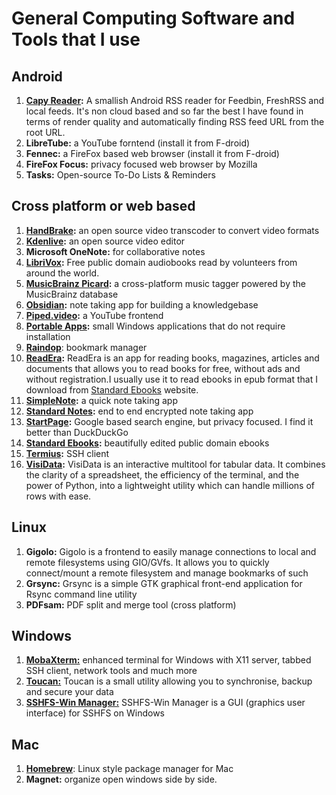 # General Computing Software and Tools that I use

## Android
1. **[Capy Reader](https://capyreader.com/):** A smallish Android RSS reader for Feedbin, FreshRSS and local feeds. It's non cloud based and so far the best I have found in terms of render quality and automatically finding RSS feed URL from the root URL. 
2. **LibreTube:** a YouTube forntend (install it from F-droid)
3. **Fennec:** a FireFox based web browser (install it from F-droid)
4. **FireFox Focus:** privacy focused web browser by Mozilla
5. **Tasks:** Open-source To-Do Lists & Reminders

## Cross platform or web based

1. **[HandBrake](https://handbrake.fr/):** an open source video transcoder to convert video formats
2. **[Kdenlive](https://kdenlive.org/en/):** an open source video editor
3. **Microsoft OneNote:** for collaborative notes
4. **[LibriVox](https://librivox.org/):** Free public domain audiobooks read by volunteers from around the world.
5. **[MusicBrainz Picard](https://picard.musicbrainz.org/):** a cross-platform music tagger powered by the MusicBrainz database
6. **[Obsidian](https://obsidian.md/):** note taking app for building a knowledgebase
7. **[Piped.video](https://piped.video/):** a YouTube frontend
8. **[Portable Apps](https://portableapps.com/):** small Windows applications that do not require installation
9. **[Raindop](https://raindrop.io/)**: bookmark manager
10. **[ReadEra](https://readera.org/):** ReadEra is an app for reading books, magazines, articles and documents that allows you to read books for free, without ads and without registration.I usually use it to read ebooks in epub format that I download from [Standard Ebooks](https://standardebooks.org/) website.
11. **[SimpleNote](https://simplenote.com/):** a quick note taking app
12. **[Standard Notes](https://standardnotes.com/):** end to end encrypted note taking app 
13. **[StartPage](https://www.startpage.com/):** Google based search engine, but privacy focused. I find it better than DuckDuckGo
14. **[Standard Ebooks](https://standardebooks.org/):** beautifully edited public domain ebooks
15. **[Termius](https://termius.com/):** SSH client
16. **[VisiData](https://www.visidata.org/):** VisiData is an interactive multitool for tabular data. It combines the clarity of a spreadsheet, the efficiency of the terminal, and the power of Python, into a lightweight utility which can handle millions of rows with ease.

## Linux

1. **Gigolo:** Gigolo is a frontend to easily manage connections to local and remote filesystems using GIO/GVfs. It allows you to quickly connect/mount a remote filesystem and manage bookmarks of such
2. **Grsync:** Grsync is a simple GTK graphical front-end application for Rsync command line utility
3. **PDFsam:** PDF split and merge tool (cross platform)

## Windows

1. **[MobaXterm:](https://mobaxterm.mobatek.net/)** enhanced terminal for Windows with X11 server, tabbed SSH client, network tools and much more
2. **[Toucan:](https://portableapps.com/apps/utilities/toucan)** Toucan is a small utility allowing you to synchronise, backup and secure your data
3. **[SSHFS-Win Manager:](https://github.com/evsar3/sshfs-win-manager)** SSHFS-Win Manager is a GUI (graphics user interface) for SSHFS on Windows

## Mac
1. **[Homebrew](https://brew.sh/)**: Linux style package manager for Mac
2. **Magnet:** organize open windows side by side. 